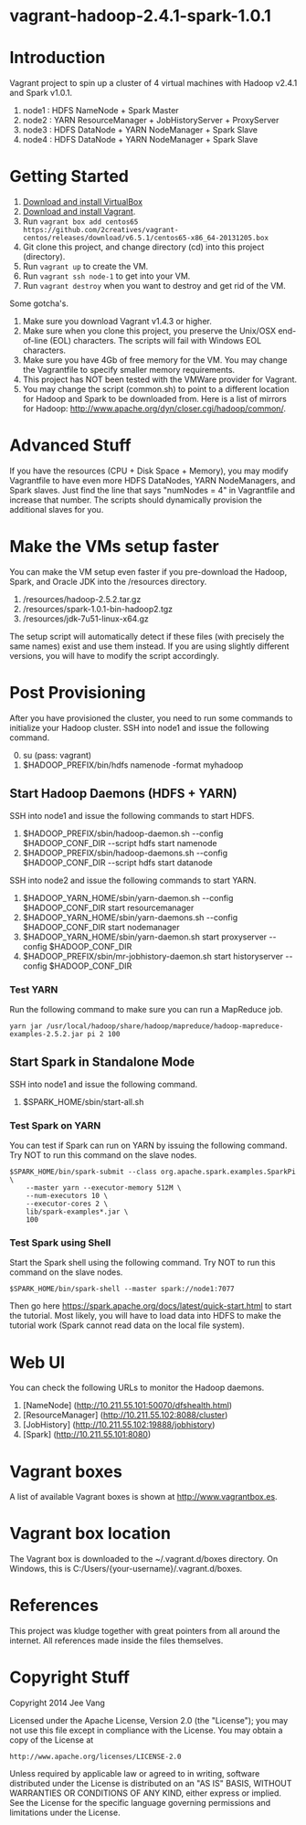 
vagrant-hadoop-2.4.1-spark-1.0.1
================================

# Introduction

Vagrant project to spin up a cluster of 4 virtual machines with Hadoop v2.4.1 and Spark v1.0.1. 

1. node1 : HDFS NameNode + Spark Master
2. node2 : YARN ResourceManager + JobHistoryServer + ProxyServer
3. node3 : HDFS DataNode + YARN NodeManager + Spark Slave
4. node4 : HDFS DataNode + YARN NodeManager + Spark Slave

# Getting Started

1. [Download and install VirtualBox](https://www.virtualbox.org/wiki/Downloads)
2. [Download and install Vagrant](http://www.vagrantup.com/downloads.html).
3. Run ```vagrant box add centos65 https://github.com/2creatives/vagrant-centos/releases/download/v6.5.1/centos65-x86_64-20131205.box```
4. Git clone this project, and change directory (cd) into this project (directory).
5. Run ```vagrant up``` to create the VM.
6. Run ```vagrant ssh node-1``` to get into your VM.
7. Run ```vagrant destroy``` when you want to destroy and get rid of the VM.

Some gotcha's.

1. Make sure you download Vagrant v1.4.3 or higher.
2. Make sure when you clone this project, you preserve the Unix/OSX end-of-line (EOL) characters. The scripts will fail with Windows EOL characters.
3. Make sure you have 4Gb of free memory for the VM. You may change the Vagrantfile to specify smaller memory requirements.
4. This project has NOT been tested with the VMWare provider for Vagrant.
5. You may change the script (common.sh) to point to a different location for Hadoop and Spark to be downloaded from. Here is a list of mirrors for Hadoop: http://www.apache.org/dyn/closer.cgi/hadoop/common/.

# Advanced Stuff

If you have the resources (CPU + Disk Space + Memory), you may modify Vagrantfile to have even more HDFS DataNodes, YARN NodeManagers, and Spark slaves. Just find the line that says "numNodes = 4" in Vagrantfile and increase that number. The scripts should dynamically provision the additional slaves for you.

# Make the VMs setup faster
You can make the VM setup even faster if you pre-download the Hadoop, Spark, and Oracle JDK into the /resources directory.

1. /resources/hadoop-2.5.2.tar.gz
2. /resources/spark-1.0.1-bin-hadoop2.tgz
3. /resources/jdk-7u51-linux-x64.gz

The setup script will automatically detect if these files (with precisely the same names) exist and use them instead. If you are using slightly different versions, you will have to modify the script accordingly.

# Post Provisioning
After you have provisioned the cluster, you need to run some commands to initialize your Hadoop cluster. SSH into node1 and issue the following command.

0. su (pass: vagrant)
1. $HADOOP_PREFIX/bin/hdfs namenode -format myhadoop

## Start Hadoop Daemons (HDFS + YARN)
SSH into node1 and issue the following commands to start HDFS.

1. $HADOOP_PREFIX/sbin/hadoop-daemon.sh --config $HADOOP_CONF_DIR --script hdfs start namenode
2. $HADOOP_PREFIX/sbin/hadoop-daemons.sh --config $HADOOP_CONF_DIR --script hdfs start datanode

SSH into node2 and issue the following commands to start YARN.

1. $HADOOP_YARN_HOME/sbin/yarn-daemon.sh --config $HADOOP_CONF_DIR start resourcemanager
2. $HADOOP_YARN_HOME/sbin/yarn-daemons.sh --config $HADOOP_CONF_DIR start nodemanager
3. $HADOOP_YARN_HOME/sbin/yarn-daemon.sh start proxyserver --config $HADOOP_CONF_DIR
4. $HADOOP_PREFIX/sbin/mr-jobhistory-daemon.sh start historyserver --config $HADOOP_CONF_DIR

### Test YARN
Run the following command to make sure you can run a MapReduce job.

```
yarn jar /usr/local/hadoop/share/hadoop/mapreduce/hadoop-mapreduce-examples-2.5.2.jar pi 2 100
```

## Start Spark in Standalone Mode
SSH into node1 and issue the following command.

1. $SPARK_HOME/sbin/start-all.sh

### Test Spark on YARN
You can test if Spark can run on YARN by issuing the following command. Try NOT to run this command on the slave nodes.
```
$SPARK_HOME/bin/spark-submit --class org.apache.spark.examples.SparkPi \
    --master yarn --executor-memory 512M \
    --num-executors 10 \
    --executor-cores 2 \
    lib/spark-examples*.jar \
    100
```
	
### Test Spark using Shell
Start the Spark shell using the following command. Try NOT to run this command on the slave nodes.

```
$SPARK_HOME/bin/spark-shell --master spark://node1:7077
```

Then go here https://spark.apache.org/docs/latest/quick-start.html to start the tutorial. Most likely, you will have to load data into HDFS to make the tutorial work (Spark cannot read data on the local file system).

# Web UI
You can check the following URLs to monitor the Hadoop daemons.

1. [NameNode] (http://10.211.55.101:50070/dfshealth.html)
2. [ResourceManager] (http://10.211.55.102:8088/cluster)
3. [JobHistory] (http://10.211.55.102:19888/jobhistory)
4. [Spark] (http://10.211.55.101:8080)

# Vagrant boxes
A list of available Vagrant boxes is shown at http://www.vagrantbox.es. 

# Vagrant box location
The Vagrant box is downloaded to the ~/.vagrant.d/boxes directory. On Windows, this is C:/Users/{your-username}/.vagrant.d/boxes.

# References
This project was kludge together with great pointers from all around the internet. All references made inside the files themselves.

# Copyright Stuff
Copyright 2014 Jee Vang

Licensed under the Apache License, Version 2.0 (the "License");
you may not use this file except in compliance with the License.
You may obtain a copy of the License at

    http://www.apache.org/licenses/LICENSE-2.0

Unless required by applicable law or agreed to in writing, software
distributed under the License is distributed on an "AS IS" BASIS,
WITHOUT WARRANTIES OR CONDITIONS OF ANY KIND, either express or implied.
See the License for the specific language governing permissions and
limitations under the License.
